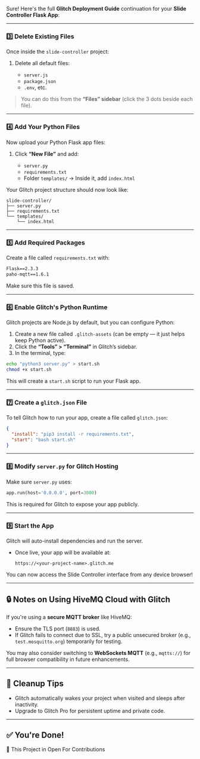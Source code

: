 Sure! Here's the full **Glitch Deployment Guide** continuation for your **Slide Controller Flask App**:

---

### 3️⃣ **Delete Existing Files**

Once inside the `slide-controller` project:

1. Delete all default files:

   * `server.js`
   * `package.json`
   * `.env`, etc.

> You can do this from the **“Files” sidebar** (click the 3 dots beside each file).

---

### 4️⃣ **Add Your Python Files**

Now upload your Python Flask app files:

1. Click **“New File”** and add:

   * `server.py`
   * `requirements.txt`
   * Folder `templates/` → Inside it, add `index.html`

Your Glitch project structure should now look like:

```
slide-controller/
├── server.py
├── requirements.txt
└── templates/
    └── index.html
```

---

### 5️⃣ **Add Required Packages**

Create a file called `requirements.txt` with:

```txt
Flask==2.3.3
paho-mqtt==1.6.1
```

Make sure this file is saved.

---

### 6️⃣ **Enable Glitch's Python Runtime**

Glitch projects are Node.js by default, but you can configure Python:

1. Create a new file called `.glitch-assets` (can be empty — it just helps keep Python active).
2. Click the **“Tools” > “Terminal”** in Glitch’s sidebar.
3. In the terminal, type:

```bash
echo "python3 server.py" > start.sh
chmod +x start.sh
```

This will create a `start.sh` script to run your Flask app.

---

### 7️⃣ **Create a `glitch.json` File**

To tell Glitch how to run your app, create a file called `glitch.json`:

```json
{
  "install": "pip3 install -r requirements.txt",
  "start": "bash start.sh"
}
```

---

### 8️⃣ **Modify `server.py` for Glitch Hosting**

Make sure `server.py` uses:

```python
app.run(host='0.0.0.0', port=3000)
```

This is required for Glitch to expose your app publicly.

---

### 9️⃣ **Start the App**

Glitch will auto-install dependencies and run the server.

* Once live, your app will be available at:

  ```
  https://<your-project-name>.glitch.me
  ```

You can now access the Slide Controller interface from any device browser!

---

## 🔒 Notes on Using HiveMQ Cloud with Glitch

If you're using a **secure MQTT broker** like HiveMQ:

* Ensure the TLS port (`8883`) is used.
* If Glitch fails to connect due to SSL, try a public unsecured broker (e.g., `test.mosquitto.org`) temporarily for testing.

You may also consider switching to **WebSockets MQTT** (e.g., `mqtts://`) for full browser compatibility in future enhancements.

---

## 🧼 Cleanup Tips

* Glitch automatically wakes your project when visited and sleeps after inactivity.
* Upgrade to Glitch Pro for persistent uptime and private code.

---

## ✅ You're Done!

🔗 This Project in Open For Contributions
